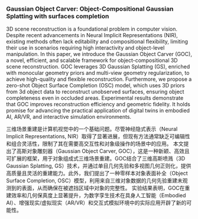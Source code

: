 ### Gaussian Object Carver: Object-Compositional Gaussian Splatting with surfaces completion

3D scene reconstruction is a foundational problem in computer vision. Despite recent advancements in Neural Implicit Representations (NIR), existing methods often lack editability and compositional flexibility, limiting their use in scenarios requiring high interactivity and object-level manipulation. In this paper, we introduce the Gaussian Object Carver (GOC), a novel, efficient, and scalable framework for object-compositional 3D scene reconstruction. GOC leverages 3D Gaussian Splatting (GS), enriched with monocular geometry priors and multi-view geometry regularization, to achieve high-quality and flexible reconstruction. Furthermore, we propose a zero-shot Object Surface Completion (OSC) model, which uses 3D priors from 3d object data to reconstruct unobserved surfaces, ensuring object completeness even in occluded areas. Experimental results demonstrate that GOC improves reconstruction efficiency and geometric fidelity. It holds promise for advancing the practical application of digital twins in embodied AI, AR/VR, and interactive simulation environments.

三维场景重建是计算机视觉中的一个基础问题。尽管神经隐式表示（Neural Implicit Representations, NIR）取得了显著进展，但现有方法通常缺乏可编辑性和组合灵活性，限制了其在需要高交互性和对象级操作的场景中的应用。
本文提出了高斯对象雕刻器（Gaussian Object Carver, GOC），这是一种新颖、高效且可扩展的框架，用于对象组成式三维场景重建。GOC结合了三维高斯喷溅（3D Gaussian Splatting, GS）技术，并通过单目几何先验和多视图几何正则化，提供高质量且灵活的重建能力。此外，我们提出了一种零样本对象表面补全（Object Surface Completion, OSC）模型，利用来自三维对象数据的几何先验重建未观测到的表面，从而确保在被遮挡区域中对象的完整性。
实验结果表明，GOC在重建效率和几何保真度上显著提升，为数字孪生技术在具身人工智能（Embodied AI）、增强现实/虚拟现实（AR/VR）和交互式模拟环境中的实际应用开辟了新的可能性。
